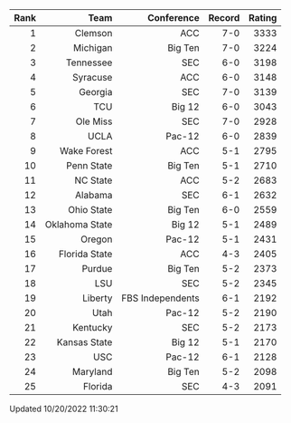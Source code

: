 | Rank  | Team                 | Conference           | Record   | Rating |
| ---:  | ---:                 | ---:                 | ---:     | ---:   |
| 1     | Clemson              | ACC                  | 7-0      | 3333   |
| 2     | Michigan             | Big Ten              | 7-0      | 3224   |
| 3     | Tennessee            | SEC                  | 6-0      | 3198   |
| 4     | Syracuse             | ACC                  | 6-0      | 3148   |
| 5     | Georgia              | SEC                  | 7-0      | 3139   |
| 6     | TCU                  | Big 12               | 6-0      | 3043   |
| 7     | Ole Miss             | SEC                  | 7-0      | 2928   |
| 8     | UCLA                 | Pac-12               | 6-0      | 2839   |
| 9     | Wake Forest          | ACC                  | 5-1      | 2795   |
| 10    | Penn State           | Big Ten              | 5-1      | 2710   |
| 11    | NC State             | ACC                  | 5-2      | 2683   |
| 12    | Alabama              | SEC                  | 6-1      | 2632   |
| 13    | Ohio State           | Big Ten              | 6-0      | 2559   |
| 14    | Oklahoma State       | Big 12               | 5-1      | 2489   |
| 15    | Oregon               | Pac-12               | 5-1      | 2431   |
| 16    | Florida State        | ACC                  | 4-3      | 2405   |
| 17    | Purdue               | Big Ten              | 5-2      | 2373   |
| 18    | LSU                  | SEC                  | 5-2      | 2345   |
| 19    | Liberty              | FBS Independents     | 6-1      | 2192   |
| 20    | Utah                 | Pac-12               | 5-2      | 2190   |
| 21    | Kentucky             | SEC                  | 5-2      | 2173   |
| 22    | Kansas State         | Big 12               | 5-1      | 2170   |
| 23    | USC                  | Pac-12               | 6-1      | 2128   |
| 24    | Maryland             | Big Ten              | 5-2      | 2098   |
| 25    | Florida              | SEC                  | 4-3      | 2091   |

Updated 10/20/2022 11:30:21
